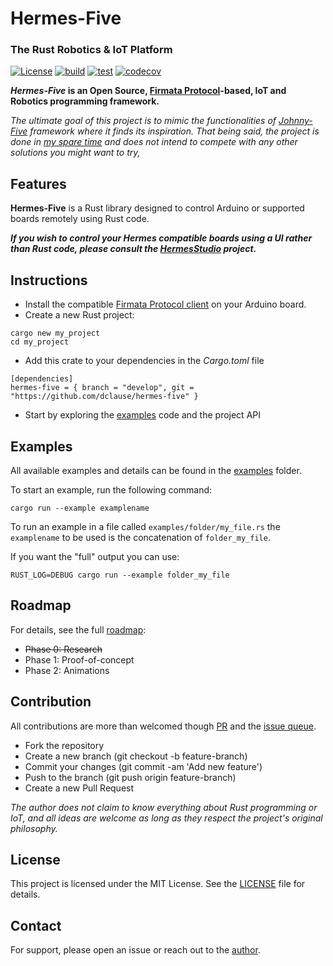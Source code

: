# Hermes-Five

### The Rust Robotics & IoT Platform

[![License](https://img.shields.io/github/license/dclause/hermes-five)](https://github.com/dclause/hermes-five/blob/develop/LICENSE)
[![build](https://github.com/dclause/hermes-five/workflows/Build/badge.svg)](https://github.com/dclause/hermes-five/actions/workflows/build.yml)
[![test](https://github.com/dclause/hermes-five/workflows/Test/badge.svg)](https://github.com/dclause/hermes-five/actions/workflows/test.yml)
[![codecov](https://codecov.io/gh/dclause/hermes-five/graph/badge.svg?token=KF8EFDUQ7A)](https://codecov.io/gh/dclause/hermes-five)

**_Hermes-Five_ is an Open Source, [Firmata Protocol](https://github.com/firmata/protocol)-based, IoT and Robotics
programming framework.**

_The ultimate goal of this project is to mimic the functionalities of [Johnny-Five](https://johnny-five.io/) framework
where it finds its inspiration. That being said, the project is done in [my spare time](https://github.com/dclause) and
does not intend
to compete with any other solutions you might want to try,_

## Features

**Hermes-Five** is a Rust library designed to control Arduino or supported boards remotely using Rust code.

**_If you wish to control your Hermes compatible boards using a UI rather than Rust code, please consult
the [HermesStudio](https://github.com/dclause/HermesStudio)
project._**

## Instructions

- Install the
  compatible [Firmata Protocol client](https://github.com/firmata/arduino/blob/main/examples/StandardFirmataPlus/StandardFirmataPlus.ino)
  on your Arduino board.
- Create a new Rust project:

```
cargo new my_project
cd my_project
```

- Add this crate to your dependencies in the _Cargo.toml_
  file

```
[dependencies]
hermes-five = { branch = "develop", git = "https://github.com/dclause/hermes-five" }
```

- Start by exploring the [examples](https://github.com/dclause/hermes-five/tree/develop/hermes-five/examples) code and
  the project API

## Examples

All available examples and details can be found in
the [examples](https://github.com/dclause/hermes-five/tree/develop/hermes-five/examples) folder.

To start an example, run the following command:

```
cargo run --example examplename
```

To run an example in a file called `examples/folder/my_file.rs` the `examplename` to be used is the concatenation
of `folder_my_file`.

If you want the "full" output you can use:

```
RUST_LOG=DEBUG cargo run --example folder_my_file
```

## Roadmap

For details, see the full [roadmap](https://github.com/dclause/hermes-five/blob/develop/roadmap.md):

- ~~Phase 0: Research~~
- Phase 1: Proof-of-concept
- Phase 2: Animations

## Contribution

All contributions are more than welcomed though [PR](https://github.com/dclause/hermes-five/pulls) and
the [issue queue](https://github.com/dclause/hermes-five/issues).

- Fork the repository
- Create a new branch (git checkout -b feature-branch)
- Commit your changes (git commit -am 'Add new feature')
- Push to the branch (git push origin feature-branch)
- Create a new Pull Request

_The author does not claim to know everything about Rust programming or IoT, and all ideas are welcome as long as they
respect the project's original philosophy._

## License

This project is licensed under the MIT License. See
the [LICENSE](https://github.com/dclause/hermes-five/blob/develop/LICENSE) file for details.

## Contact

For support, please open an issue or reach out to the [author](https://github.com/dclause).